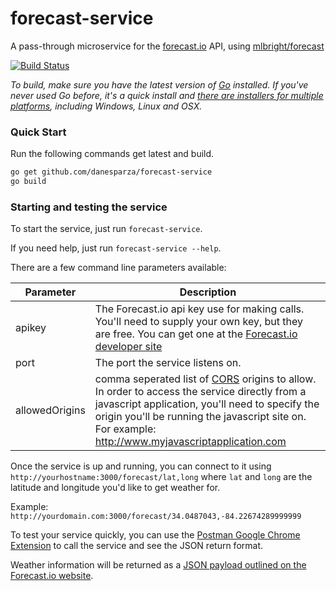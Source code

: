 # forecast-service
A pass-through microservice for the [forecast.io](http://forecast.io/) API, using [mlbright/forecast](https://github.com/mlbright/forecast)

[![Build Status](https://drone.io/github.com/danesparza/forecast-service/status.png)](https://drone.io/github.com/danesparza/forecast-service/latest)

*To build, make sure you have the latest version of [Go](http://golang.org/) installed.  If you've never used Go before, it's a quick install and [there are installers for multiple platforms](http://golang.org/doc/install), including Windows, Linux and OSX.*

### Quick Start

Run the following commands get latest and build.

```bash
go get github.com/danesparza/forecast-service
go build
```

### Starting and testing the service
To start the service, just run `forecast-service`.  

If you need help, just run `forecast-service --help`.

There are a few command line parameters available:

Parameter       | Description
----------      | -----------
apikey          | The Forecast.io api key use for making calls.  You'll need to supply your own key, but they are free.  You can get one at the [Forecast.io developer site](https://developer.forecast.io/)
port            | The port the service listens on.  
allowedOrigins  | comma seperated list of [CORS](http://en.wikipedia.org/wiki/Cross-origin_resource_sharing) origins to allow.  In order to access the service directly from a javascript application, you'll need to specify the origin you'll be running the javascript site on.  For example: http://www.myjavascriptapplication.com

Once the service is up and running, you can connect to it using
`http://yourhostname:3000/forecast/lat,long` where `lat` and `long` are the latitude and longitude you'd like to get weather for.  

Example: `http://yourdomain.com:3000/forecast/34.0487043,-84.22674289999999`

To test your service quickly, you can use the [Postman Google Chrome Extension](https://chrome.google.com/webstore/detail/postman-rest-client/fdmmgilgnpjigdojojpjoooidkmcomcm?hl=en) to call the service and see the JSON return format.

Weather information will be returned as a [JSON payload outlined on the Forecast.io website](https://developer.forecast.io/docs/v2#forecast_call).
